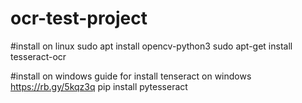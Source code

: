 # ocr-test-project
#install on linux
sudo apt install opencv-python3
sudo apt-get install tesseract-ocr

#install on windows
guide for install tenseract on windows https://rb.gy/5kqz3q
pip install pytesseract